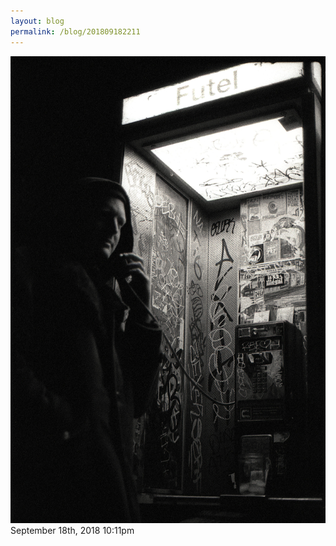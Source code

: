 ```yaml
---
layout: blog
permalink: /blog/201809182211
---
```


<img src="/blog/images/178237701494.jpg"/>

<div id="footer">
<span id="timestamp"> September 18th, 2018 10:11pm </span>
</div>
